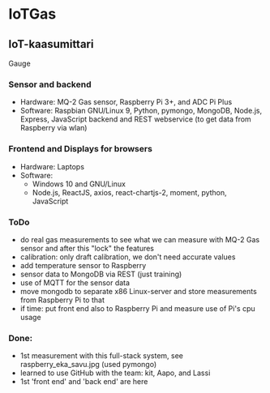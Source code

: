 # IoTGas
## IoT-kaasumittari 

Gauge
### Sensor and backend
- Hardware: MQ-2 Gas sensor, Raspberry Pi 3+, and ADC Pi Plus
- Software: Raspbian GNU/Linux 9, Python, pymongo, MongoDB, Node.js, Express, JavaScript backend and REST webservice (to get data from Raspberry via wlan) 

### Frontend and Displays for browsers 
- Hardware: Laptops
- Software: 
  - Windows 10 and GNU/Linux
  - Node.js, ReactJS, axios, react-chartjs-2, moment, python, JavaScript   


### ToDo
- do real gas measurements to see what we can measure with MQ-2 Gas sensor and after this "lock" the features 
- calibration: only draft calibration, we don't need accurate values
- add temperature sensor to Raspberry 
- sensor data to MongoDB via REST (just training)
- use of MQTT for the sensor data 
- move mongodb to separate x86 Linux-server and store measurements from Raspberry Pi to that
- if time: put front end also to Raspberry Pi and measure use of Pi's cpu usage  


### Done: 
- 1st measurement with this full-stack system, see raspberry_eka_savu.jpg (used pymongo)
- learned to use GitHub with the team: kit, Aapo, and Lassi 
- 1st 'front end' and 'back end' are here 
